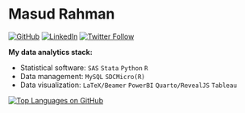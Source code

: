 # Masud Rahman

[![GitHub](https://img.shields.io/badge/GitHub-100000?style=flat&logo=github&logoColor=white)](https://github.com/masud90)
[![LinkedIn](https://img.shields.io/badge/LinkedIn-0077B5?style=flat&logo=linkedin&logoColor=white)](https://linkedin.com/in/Masud90)
[![Twitter Follow](https://img.shields.io/twitter/follow/masudtweets?style=social&logo=twitter)](https://twitter.com/masudtweets)


**My data analytics stack:**

- Statistical software: `SAS` `Stata` `Python` `R`
- Data management: `MySQL` `SDCMicro(R)`
- Data visualization: `LaTeX/Beamer` `PowerBI` `Quarto/RevealJS` `Tableau` 


[![Top Languages on GitHub](https://github-readme-stats-eight-lovat-13.vercel.app//api/top-langs/?username=masud90&langs_count=10&layout=compact)](https://github.com/masud90) 


